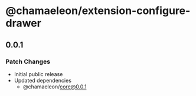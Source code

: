 # @chamaeleon/extension-configure-drawer

## 0.0.1

### Patch Changes

- Initial public release
- Updated dependencies
  - @chamaeleon/core@0.0.1
